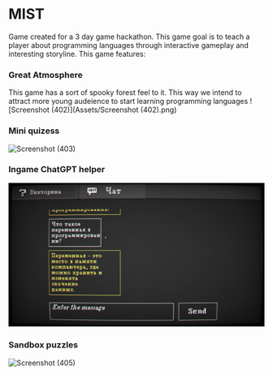 # MIST
Game created for a 3 day game hackathon. This game goal is to teach a player about programming languages through interactive gameplay and interesting storyline. 
This game features:

### Great Atmosphere
This game has a sort of spooky forest feel to it. This way we intend to attract more young audeience to start learning programming languages
![Screenshot (402)](Assets/Screenshot (402).png)

### Mini quizess
![Screenshot (403)](https://github.com/Romanumo/CodeProject/assets/79278079/f6c46bcc-d30a-4375-8fe1-4e789a61a036)

### Ingame ChatGPT helper
![vlcsnap-2023-07-06-14h04m44s631](Assets/vlcsnap-2023-07-06-14h04m44s631.png)


### Sandbox puzzles
![Screenshot (405)](https://github.com/Romanumo/CodeProject/assets/79278079/cd25655e-c031-49b5-a84b-574e8b875cd0)
